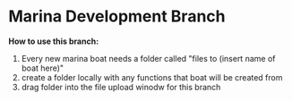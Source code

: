 # Marina Development Branch

**How to use this branch:**
1. Every new marina boat needs a folder called "files to (insert name of boat here)"
2. create a folder locally with any functions that boat will be created from 
3. drag folder into the file upload winodw for this branch
